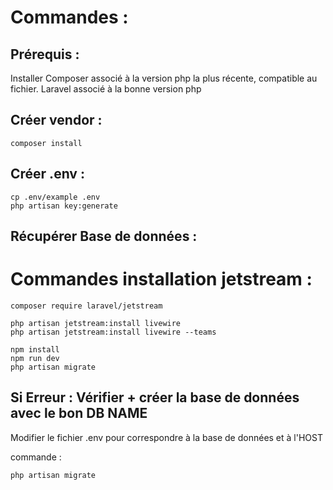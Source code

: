 # Commandes : 

## Prérequis : 
Installer Composer associé à la version php la plus récente, compatible au fichier.
Laravel associé à la bonne version php


## Créer vendor  : 
```
composer install
```
## Créer .env : 

```
cp .env/example .env
php artisan key:generate
```

## Récupérer Base de données :

# Commandes installation jetstream : 

```
composer require laravel/jetstream

php artisan jetstream:install livewire
php artisan jetstream:install livewire --teams

npm install
npm run dev
php artisan migrate

```
## Si Erreur : Vérifier + créer la base de données avec le bon DB NAME
Modifier le fichier .env pour correspondre à la base de données et à l'HOST

commande : 
```
php artisan migrate 
```
